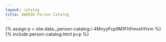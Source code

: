 ```yaml
---
layout: catalog
title: SWERIK Person Catalog
---
```

{% assign p = site.data._person-catalog.i-4MvyyFcp9M1FhFmvshYivm %}
{% include person-catalog.html p=p %}

